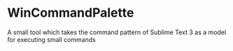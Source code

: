 # WinCommandPalette
A small tool which takes the command pattern of Sublime Text 3 as a model for executing small commands

